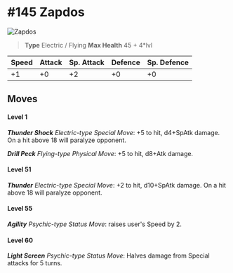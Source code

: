 # #145 Zapdos


![Zapdos](https://img.pokemondb.net/sprites/home/normal/1x/zapdos.png)

> **Type** Electric / Flying
> **Max Health** 45 + 4\*lvl

| Speed | Attack | Sp. Attack | Defence | Sp. Defence |
| ----- | ------ | ---------- | ------- | ----------- |
| +1 | +0 | +2 | +0 | +0 |

## Moves
#### Level 1

***Thunder Shock** Electric-type Special Move*: +5 to hit, d4+SpAtk damage. On a hit above 18 will paralyze opponent.

***Drill Peck** Flying-type Physical Move*: +5 to hit, d8+Atk damage. 
#### Level 51

***Thunder** Electric-type Special Move*: +2 to hit, d10+SpAtk damage. On a hit above 18 will paralyze opponent.
#### Level 55

***Agility** Psychic-type Status Move*: raises user's Speed by 2.
#### Level 60

***Light Screen** Psychic-type Status Move*: Halves damage from Special attacks for 5 turns.

